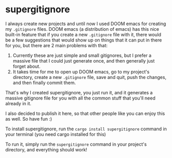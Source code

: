 # supergitignore

I always create new projects and until now I used DOOM emacs for creating my `.gitignore` files.
DOOM emacs (a distribution of emacs) has this nice built-in feature that if you
create a new `.gitignore` file with it, there would be a few suggestions that would show up
on things that it can put in there for you, but there are 2 main problems with that:

1. Currently these are just simple and small gitignores, but I prefer a massive file that I could just generate once, and then generally just forget about.
2. It takes time for me to open up DOOM emacs, go to my project's directory, create a new `.gitignore` file, save and quit, push the changes, and then finally commit them.

That's why I created supergitignore, you just run it, and it generates a massive gitignore file for you with all the common stuff that you'll need already in it.

I also decided to publish it here, so that other people like you can enjoy this as well. So have fun :)

To install supergitignore, run the `cargo install supergitignore` command in your terminal (you need cargo installed for this)

To run it, simply run the `supergitignore` command in your project's directory, and everything should work!
